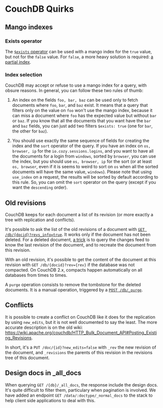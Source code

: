 # CouchDB Quirks

## Mango indexes

### Exists operator

The
[`$exists` operator](http://docs.couchdb.org/en/stable/api/database/find.html#condition-operators)
can be used with a mango index for the `true` value, but not for the `false`
value. For `false`, a more heavy solution is required:
[a partial index](http://docs.couchdb.org/en/stable/api/database/find.html#find-partial-indexes).

### Index selection

CouchDB may accept or refuse to use a mango index for a query, with obsure
reasons. In general, you can follow these two rules of thumb:

1. An index on the fields `foo, bar, baz` can be used only to fetch documents
   where `foo`, `bar`, and `baz` exist. It means that a query that filters only
   on the value on `foo` won't use the mango index, because it can miss a
   document where `foo` has the expected value but without `bar` or `baz`. If
   you know that all the documents that you want have the `bar` and `baz`
   fields, you can just add two filters `$exists: true` (one for `bar`, the
   other for `baz`).

2. You should use exactly the same sequence of fields for creating the index and
   the `sort` operator of the query. If you have an index on `os, browser, ip`
   for the `io.cozy.sessions.logins`, and you want to have all the documents for
   a login from `windows`, sorted by `browser`, you can use the index, but you
   should use `os, browser, ip` for the sort (or at least `os, browser`, even if
   it is seems to weird to sort on `os` when all the sorted documents will have
   the same value, `windows`). Please note that using `use_index` on a request,
   the results will be sorted by default according to this rule. So, you can
   omit the `sort` operator on the query (except if you want the `descending`
   order).

## Old revisions

CouchDB keeps for each document a list of its revision (or more exactly a tree
with replication and conflicts).

It's possible to ask the list of the old revisions of a document with
[`GET /db/{docid}?revs_info=true`](http://docs.couchdb.org/en/stable/api/document/common.html#get--db-docid).
It works only if the document has not been deleted. For a deleted document,
[a trick](https://stackoverflow.com/questions/10854883/retrieve-just-deleted-document/10857330#10857330)
is to query the changes feed to know the last revision of the document, and to
recreate the document from this revision.

With an old revision, it's possible to get the content of the document at this
revision with `GET /db/{docid}?rev={rev}` if the database was not compacted. On
CouchDB 2.x, compacts happen automatically on all databases from times to times.

A `purge` operation consists to remove the tombstone for the deleted documents.
It is a manual operation, triggered by a
[`POST /db/_purge`](http://docs.couchdb.org/en/stable/api/database/misc.html).

## Conflicts

It is possible to create a conflict on CouchDB like it does for the replication
by using `new_edits`, but it is not well documented to say the least. The more
accurate description is on the old wiki:
https://wiki.apache.org/couchdb/HTTP_Bulk_Document_API#Posting_Existing_Revisions.

In short, it's a `PUT /doc/{id}?new_edits=false` with `_rev` the new revision of
the document, and `_revisions` the parents of this revision in the revisions
tree of this document.

## Design docs in \_all_docs

When querying `GET /{db}/_all_docs`, the response include the design docs. It's
quite difficult to filter them, particulary when pagination is involved. We have
added an endpoint `GET /data/:doctype/_normal_docs` to the stack to help client
side applications to deal with this.
